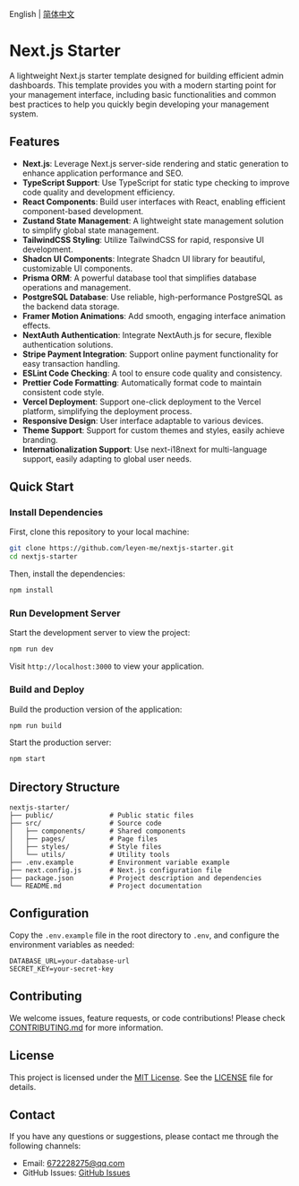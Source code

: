 English | [简体中文](./README-zh_CN.md)

# Next.js Starter

A lightweight Next.js starter template designed for building efficient admin dashboards. This template provides you with a modern starting point for your management interface, including basic functionalities and common best practices to help you quickly begin developing your management system.

## Features

- **Next.js**: Leverage Next.js server-side rendering and static generation to enhance application performance and SEO.
- **TypeScript Support**: Use TypeScript for static type checking to improve code quality and development efficiency.
- **React Components**: Build user interfaces with React, enabling efficient component-based development.
- **Zustand State Management**: A lightweight state management solution to simplify global state management.
- **TailwindCSS Styling**: Utilize TailwindCSS for rapid, responsive UI development.
- **Shadcn UI Components**: Integrate Shadcn UI library for beautiful, customizable UI components.
- **Prisma ORM**: A powerful database tool that simplifies database operations and management.
- **PostgreSQL Database**: Use reliable, high-performance PostgreSQL as the backend data storage.
- **Framer Motion Animations**: Add smooth, engaging interface animation effects.
- **NextAuth Authentication**: Integrate NextAuth.js for secure, flexible authentication solutions.
- **Stripe Payment Integration**: Support online payment functionality for easy transaction handling.
- **ESLint Code Checking**: A tool to ensure code quality and consistency.
- **Prettier Code Formatting**: Automatically format code to maintain consistent code style.
- **Vercel Deployment**: Support one-click deployment to the Vercel platform, simplifying the deployment process.
- **Responsive Design**: User interface adaptable to various devices.
- **Theme Support**: Support for custom themes and styles, easily achieve branding.
- **Internationalization Support**: Use next-i18next for multi-language support, easily adapting to global user needs.

## Quick Start

### Install Dependencies

First, clone this repository to your local machine:

```bash
git clone https://github.com/leyen-me/nextjs-starter.git
cd nextjs-starter
```

Then, install the dependencies:

```bash
npm install
```

### Run Development Server

Start the development server to view the project:

```bash
npm run dev
```

Visit `http://localhost:3000` to view your application.

### Build and Deploy

Build the production version of the application:

```bash
npm run build
```

Start the production server:

```bash
npm start
```

## Directory Structure

```plaintext
nextjs-starter/
├── public/              # Public static files
├── src/                 # Source code
│   ├── components/      # Shared components
│   ├── pages/           # Page files
│   ├── styles/          # Style files
│   └── utils/           # Utility tools
├── .env.example         # Environment variable example
├── next.config.js       # Next.js configuration file
├── package.json         # Project description and dependencies
└── README.md            # Project documentation
```

## Configuration

Copy the `.env.example` file in the root directory to `.env`, and configure the environment variables as needed:

```env
DATABASE_URL=your-database-url
SECRET_KEY=your-secret-key
```

## Contributing

We welcome issues, feature requests, or code contributions! Please check [CONTRIBUTING.md](CONTRIBUTING.md) for more information.

## License

This project is licensed under the [MIT License](LICENSE). See the [LICENSE](LICENSE) file for details.

## Contact

If you have any questions or suggestions, please contact me through the following channels:

- Email: 672228275@qq.com
- GitHub Issues: [GitHub Issues](https://github.com/leyen-me/nextjs-starter/issues)
